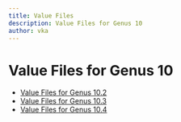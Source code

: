 ```yaml
---
title: Value Files
description: Value Files for Genus 10
author: vka
---
```


# Value Files for Genus 10

- [Value Files for Genus 10.2](genus-10.2.md)
- [Value Files for Genus 10.3](genus-10.3.md)
- [Value Files for Genus 10.4](genus-10.4.md)

